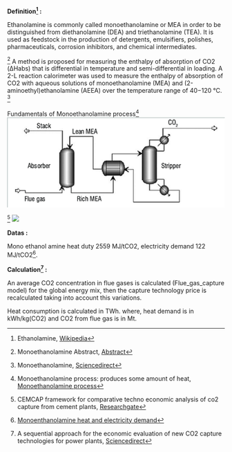 **Definition[^1] :**

Ethanolamine is commonly called monoethanolamine or MEA in order to be distinguished from diethanolamine (DEA) and triethanolamine (TEA). It is used as feedstock in the production of detergents, emulsifiers, polishes, pharmaceuticals, corrosion inhibitors, and chemical intermediates.

[^4]
A method is proposed for measuring the enthalpy of absorption of CO2 (ΔHabs) that is differential in temperature and semi-differential in loading. A 2-L reaction calorimeter was used to measure the enthalpy of absorption of CO2 with aqueous solutions of monoethanolamine (MEA) and (2-aminoethyl)ethanolamine (AEEA) over the temperature range of 40−120 °C. [^5]

Fundamentals of Monoethanolamine process[^6]
![img.png](img.png)

[^2]
![](mea.PNG)

**Datas :**

Mono ethanol amine heat duty 2559 MJ/tCO2, electricity demand 122 MJ/tCO2[^7].

**Calculation[^3] :**

An average CO2 concentration in flue gases is calculated (Flue_gas_capture model) for the global energy mix, then the capture technology price is recalculated taking into account this variations.

Heat consumption is calculated in TWh. where, heat demand is in kWh/kg(CO2) and CO2 from flue gas is in Mt.


[^1]: Ethanolamine, [Wikipedia](https://en.wikipedia.org/wiki/Ethanolamine)

[^2]: CEMCAP framework for comparative techno economic analysis of co2 capture from cement plants, [Researchgate](https://www.researchgate.net/figure/Principle-of-MEA-absorption_fig5_320592056)

[^3]: A sequential approach for the economic evaluation of new CO2 capture technologies for power plants, [Sciencedirect](https://www.sciencedirect.com/science/article/pii/S1750583618307461?via%3Dihub)

[^4]: Monoethanolamine Abstract, [Abstract](https://pubs.acs.org/doi/abs/10.1021/ie0616489)

[^5]: Monoethanolamine, [Sciencedirect](https://www.sciencedirect.com/science/article/abs/pii/S0016236119320150)

[^6]: Monoethanolamine process: produces some amount of heat, [Monoethanolamine process](https://spiral.imperial.ac.uk/bitstream/10044/1/18081/1/Brand-CV-2013-PhD-Thesis.pdf)

[^7]: [Monoenthanolamine heat and electricity demand](https://sci-hub.et-fine.com/10.1016/j.ijggc.2019.03.006)
